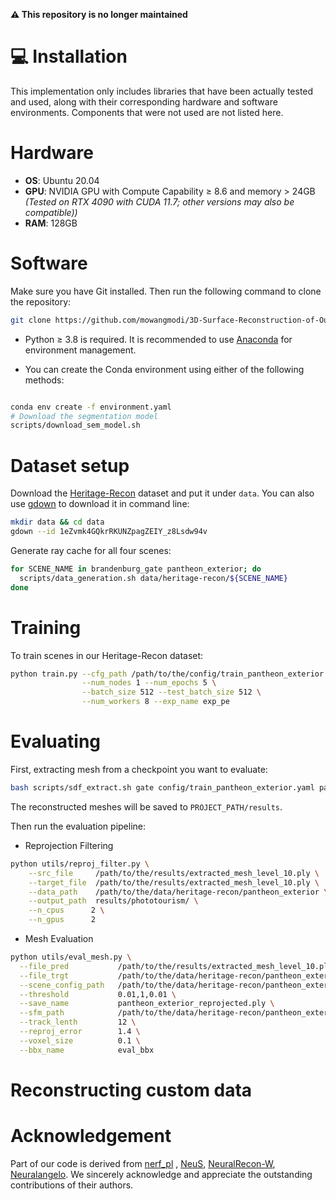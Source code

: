 **⚠️ This repository is no longer maintained**

# 💻 Installation
This implementation only includes libraries that have been actually tested and used, along with their corresponding hardware and software environments. Components that were not used are not listed here.
# Hardware
- **OS**: Ubuntu 20.04  
- **GPU**: NVIDIA GPU with Compute Capability ≥ 8.6 and memory > 24GB  *(Tested on RTX 4090 with CUDA 11.7; other versions may also be compatible))* 
- **RAM**: 128GB 
#  Software

Make sure you have Git installed. Then run the following command to clone the repository:

```bash
git clone https://github.com/mowangmodi/3D-Surface-Reconstruction-of-Outdoor-Scenes-from-Unconstrained-Images.git.git
```
-  Python ≥ 3.8 is required. It is recommended to use [Anaconda](https://www.anaconda.com/) for environment management.

- You can create the Conda environment using either of the following methods:

```bash

conda env create -f environment.yaml
# Download the segmentation model
scripts/download_sem_model.sh
```
# Dataset setup
Download the [Heritage-Recon](https://drive.google.com/drive/folders/1eZvmk4GQkrRKUNZpagZEIY_z8Lsdw94v?usp=sharing) dataset and put it under `data`. You can also use [gdown](https://github.com/wkentaro/gdown) to download it in command line:
```bash
mkdir data && cd data
gdown --id 1eZvmk4GQkrRKUNZpagZEIY_z8Lsdw94v
```
Generate ray cache for all four scenes:
```bash
for SCENE_NAME in brandenburg_gate pantheon_exterior; do
  scripts/data_generation.sh data/heritage-recon/${SCENE_NAME}
done
```
# Training
To train scenes in our Heritage-Recon dataset:
```bash
python train.py --cfg_path /path/to/the/config/train_pantheon_exterior.yaml --num_gpus 1 \
				--num_nodes 1 --num_epochs 5 \
				--batch_size 512 --test_batch_size 512 \
				--num_workers 8 --exp_name exp_pe
```
# Evaluating
First, extracting mesh from a checkpoint you want to evaluate:
```bash
bash scripts/sdf_extract.sh gate config/train_pantheon_exterior.yaml path/to/the/model.ckpt 10
```
The reconstructed meshes will be saved to `PROJECT_PATH/results`.

Then run the evaluation pipeline:
- Reprojection Filtering
```bash
python utils/reproj_filter.py \
    --src_file     /path/to/the/results/extracted_mesh_level_10.ply \
    --target_file  /path/to/the/results/extracted_mesh_level_10.ply \
    --data_path    /path/to/the/data/heritage-recon/pantheon_exterior \
    --output_path  results/phototourism/ \
    --n_cpus      2 \
    --n_gpus      2
```
- Mesh Evaluation
```bash
python utils/eval_mesh.py \
  --file_pred           /path/to/the/results/extracted_mesh_level_10.ply \
  --file_trgt           /path/to/the/data/heritage-recon/pantheon_exterior/pantheon_exterior.ply \
  --scene_config_path   /path/to/the/data/heritage-recon/pantheon_exterior/config.yaml \
  --threshold           0.01,1,0.01 \
  --save_name           pantheon_exterior_reprojected.ply \
  --sfm_path            /path/to/the/data/heritage-recon/pantheon_exterior/neuralsfm \
  --track_lenth         12 \
  --reproj_error        1.4 \
  --voxel_size          0.1 \
  --bbx_name            eval_bbx
```

# Reconstructing custom data



# Acknowledgement
Part of our code is derived from [nerf_pl](https://github.com/kwea123/nerf_pl) , [NeuS](https://github.com/Totoro97/NeuS), [NeuralRecon-W](https://github.com/zju3dv/NeuralRecon-W),  [Neuralangelo](https://github.com/NVlabs/neuralangelo). We sincerely acknowledge and appreciate the outstanding contributions of their authors.

